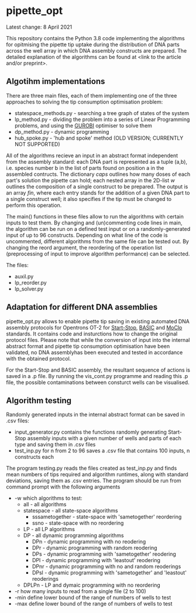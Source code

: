# pipette_opt

Latest change: 8 April 2021

This repository contains the Python 3.8 code implementing the algorithms for opitmising the pipette tip uptake during the distribution of DNA parts across the well array in which DNA assembly constructs are prepared. The detailed explanation of the algorithms can be found at <link to the article and/or preprint>.

## Algotihm implementations
There are three main files, each of them implementing one of the three approaches to solving the tip consumption optimisation problem:
* statespace_methods.py - searching a tree graph of states of the system
* lp_method.py - dividing the problem into a series of Linear Programming problems, and using the [GUROBI](https://www.gurobi.com/) optimiser to solve them
* dp_method.py - dynamic programming
* hub_spoke.py - 'hub and spoke' method (OLD VERSION; CURRENTLY NOT SUPPORTED)

All of the algorithms recieve an input in an abstract format independent from the assembly standard: each DNA part is represented as a tuple (a,b), i.e. species number b in the list of parts found on position a in the assembled contructs. The dictionary _caps_  outlines how many doses of each part's solution the pipette can hold; each nested array in the  2D-list _w_ outlines the composition of a single construct to be prepared. The output is an array _fin_, where each entry stands for the addition of a given DNA part to a single construct well; it also specifies if the tip must be changed to perform this operation.

The main() functions in these files allow to run the algorithms with certain inputs to test them. By changing and (un)commenting code lines in main, the algorithm can be run on a defined test input or on a randomly-generated input of up to 96 constructs.  Depending on what line of the code is uncommented, different algorithms from the same file can be tested out. By changing the reord argument, the reordering of the operation list (preprocessing of input to improve algorithm performance) can be selected.

The files:
* auxil.py
* lp_reorder.py
* lp_solver.py

## Adaptation for different DNA assemblies
pipette_opt.py allows to enable pipette tip saving in existing automated DNA assembly protocols for Opentrons OT-2 for [Start-Stop](https://github.com/zoltuz/dna_assembler), [BASIC](https://github.com/BASIC-DNA-ASSEMBLY/DNA-BOT) and [MoClo](https://github.com/DAMPLAB/OT2-MoClo-Transformation-Ecoli) standards. It contains code and insturctions how to change the original protocol files. Please note that while the conversion of input into the internal abstract format and pipette tip consumption optimisation have been validated, no DNA assemblyhas been executed and tested in accordance with the obtained protocol.

For the Start-Stop and BASIC assembly, the resultant sequence of actions is saved in a .p file. By running the vis_cont.py programme and reading this .p file, the possible contaminations between consturct wells can be visualised.

## Algorithm testing
Randomly generated inputs in the internal abstract format can be saved in .csv files:
* input_generator.py contains the functions randomly generating Start-Stop assembly inputs with a given number of wells and parts of each type and saving them in .csv files
* test_inp.py for n from 2 to 96 saves a .csv file that contains 100 inputs, n constructs each

The program testing.py reads the files created as test_inp.py and finds mean numbers of tips required and algorithm runtimes, along with standard deviations, saving them as .csv entries. The program should be run from command prompt with the following arguments
* -w which algorithms to test:
	* all - all algorithms
	* statespace - all state-space algorithms
		* sssametogether - state-space with 'sametogether' reordering
		* ssno - state-space with no reordering
	* LP - all LP algorithms
	* DP - all dynamic programming algorithms
		* DPn - dynamic programming with no reodering
		* DPr - dynamic programming with random reodering
		* DPs - dynamic programming with 'sametogether' reodering
		* DPl - dynamic programming with 'leastout' reodering
		* DPnr - dynamic programming with no and random reoderings
		* DPsl - dynamic programming with 'sametogether' and 'leastout' reoderings
	* DPLPn - LP and dymaic programming with no reordering
* -r how many inputs to read from a single file (2 to 100)
* -min define lower bound of the range of numbers of wells to test
* -max define lower bound of the range of numbers of wells to test

